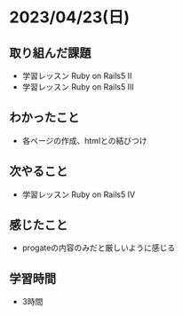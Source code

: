 #  2023/04/23(日) 
## 取り組んだ課題
- 学習レッスン Ruby on Rails5 II
- 学習レッスン Ruby on Rails5 III

## わかったこと
- 各ページの作成、htmlとの結びつけ

## 次やること
- 学習レッスン Ruby on Rails5 IV

## 感じたこと
- progateの内容のみだと厳しいように感じる

## 学習時間
- 3時間
